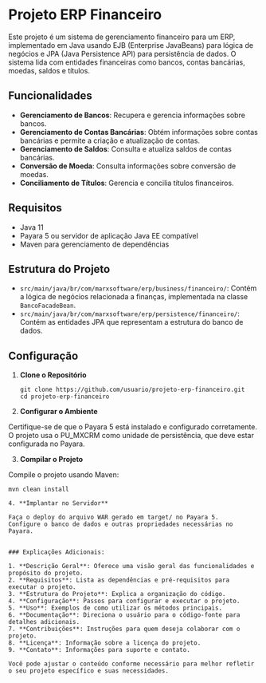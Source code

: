 # Projeto ERP Financeiro

Este projeto é um sistema de gerenciamento financeiro para um ERP, implementado em Java usando EJB (Enterprise JavaBeans) para lógica de negócios e JPA (Java Persistence API) para persistência de dados. O sistema lida com entidades financeiras como bancos, contas bancárias, moedas, saldos e títulos.

## Funcionalidades

- **Gerenciamento de Bancos**: Recupera e gerencia informações sobre bancos.
- **Gerenciamento de Contas Bancárias**: Obtém informações sobre contas bancárias e permite a criação e atualização de contas.
- **Gerenciamento de Saldos**: Consulta e atualiza saldos de contas bancárias.
- **Conversão de Moeda**: Consulta informações sobre conversão de moedas.
- **Conciliamento de Títulos**: Gerencia e concilia títulos financeiros.

## Requisitos

- Java 11
- Payara 5 ou servidor de aplicação Java EE compatível
- Maven para gerenciamento de dependências

## Estrutura do Projeto

- `src/main/java/br/com/marxsoftware/erp/business/financeiro/`: Contém a lógica de negócios relacionada a finanças, implementada na classe `BancoFacadeBean`.
- `src/main/java/br/com/marxsoftware/erp/persistence/financeiro/`: Contém as entidades JPA que representam a estrutura do banco de dados.

## Configuração

1. **Clone o Repositório**

   ```terminal
   git clone https://github.com/usuario/projeto-erp-financeiro.git
   cd projeto-erp-financeiro

2. **Configurar o Ambiente**


Certifique-se de que o Payara 5 está instalado e configurado corretamente. O projeto usa o PU_MXCRM como unidade de persistência, que deve estar configurada no Payara.


3. **Compilar o Projeto**

Compile o projeto usando Maven:

```terminal
mvn clean install

4. **Implantar no Servidor**

Faça o deploy do arquivo WAR gerado em target/ no Payara 5.
Configure o banco de dados e outras propriedades necessárias no Payara.


### Explicações Adicionais:

1. **Descrição Geral**: Oferece uma visão geral das funcionalidades e propósito do projeto.
2. **Requisitos**: Lista as dependências e pré-requisitos para executar o projeto.
3. **Estrutura do Projeto**: Explica a organização do código.
4. **Configuração**: Passos para configurar e executar o projeto.
5. **Uso**: Exemplos de como utilizar os métodos principais.
6. **Documentação**: Direciona o usuário para o código-fonte para detalhes adicionais.
7. **Contribuições**: Instruções para quem deseja colaborar com o projeto.
8. **Licença**: Informação sobre a licença do projeto.
9. **Contato**: Informações para suporte e contato.

Você pode ajustar o conteúdo conforme necessário para melhor refletir o seu projeto específico e suas necessidades.


